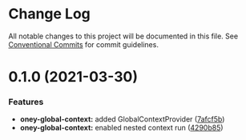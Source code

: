 # Change Log

All notable changes to this project will be documented in this file.
See [Conventional Commits](https://conventionalcommits.org) for commit guidelines.

# 0.1.0 (2021-03-30)


### Features

* **oney-global-context:** added GlobalContextProvider ([7afcf5b](https://dev.azure.com/OneyPay/OneyPay-API/_git/oney/commits/7afcf5b65fc58200bda1617ff407799eb665cf07))
* **oney-global-context:** enabled nested context run ([4290b85](https://dev.azure.com/OneyPay/OneyPay-API/_git/oney/commits/4290b85c9f45cd27ad48919ece1c72c9c92d9020))
